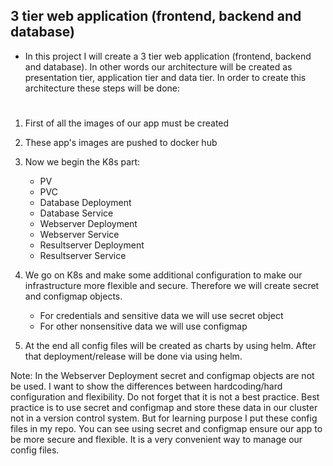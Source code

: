 ## 3 tier web application (frontend, backend and database)

- In this project I will create a 3 tier web application (frontend, backend and database). In other words our architecture will be created as presentation tier, application tier and data tier. In order to create this architecture these steps will be done:

#

1. First of all the images of our app must be created
2. These app's images are pushed to docker hub
3. Now we begin the K8s part:

    - PV
    - PVC
    - Database Deployment
    - Database Service
    - Webserver Deployment
    - Webserver Service
    - Resultserver Deployment
    - Resultserver Service
    
4. We go on K8s and make some additional configuration to make our infrastructure more flexible and secure. Therefore we will create secret and configmap objects.
    
    -   For credentials and sensitive data we will use secret object
    -   For other nonsensitive data we will use configmap
5. At the end all config files will be created as charts by using helm. After that deployment/release will be done via using helm.


Note: In the Webserver Deployment secret and configmap objects are not be used. I want to show the differences between hardcoding/hard configuration and flexibility. Do not forget that it is not a best practice. Best practice is to use secret and configmap and store these data in our cluster not in a version control system. But for learning purpose I put these config files in my repo. You can see using secret and configmap ensure our app to be more secure and flexible. It is a very convenient way to manage our config files.